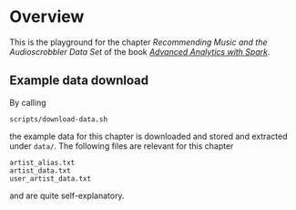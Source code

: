 # Overview

This is the playground for the chapter _Recommending Music and the Audioscrobbler Data Set_ of the book 
[_Advanced Analytics with Spark_](https://www.amazon.de/Advanced-Analytics-Spark-Patterns-Learning/dp/1491912766/ref=sr_1_1?ie=UTF8&qid=1469308252&sr=8-1&keywords=advanced+analytics+with+spark).

## Example data download

By calling 

    scripts/download-data.sh
    
the example data for this chapter is downloaded and stored and extracted under ```data/```. The following files are 
relevant for this chapter

    artist_alias.txt
    artist_data.txt
    user_artist_data.txt
    
and are quite self-explanatory.    
    